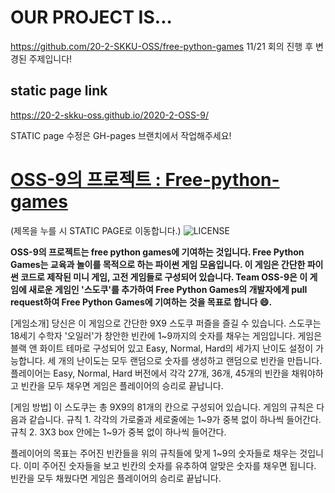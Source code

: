 # OUR PROJECT IS...

https://github.com/20-2-SKKU-OSS/free-python-games 
11/21 회의 진행 후 변경된 주제입니다! 

## static page link

https://20-2-skku-oss.github.io/2020-2-OSS-9/

STATIC page 수정은 GH-pages 브랜치에서 작업해주세요!

# [OSS-9의 프로젝트 : Free-python-games](https://20-2-skku-oss.github.io/2020-2-OSS-9/)
(제목을 누를 시 STATIC PAGE로 이동합니다.) ![LICENSE](https://img.shields.io/badge/license-MIT-lightgrey.svg)

**OSS-9의 프로젝트는 free python games에 기여하는 것입니다. Free Python Games는 교육과 놀이를 목적으로 하는 파이썬 게임 모음입니다. 이 게임은 간단한 파이썬 코드로 제작된 미니 게임, 고전 게임들로 구성되어 있습니다.
Team OSS-9은 이 게임에 새로운 게임인 '스도쿠'를 추가하여 Free Python Games의 개발자에게 pull request하여 Free Python Games에 기여하는 것을 목표로 합니다 :smile:.**

[게임소개]
당신은 이 게임으로 간단한 9X9 스도쿠 퍼즐을 즐길 수 있습니다. 
스도쿠는 18세기 수학자 '오일러'가 창안한 빈칸에 1~9까지의 숫자를 채우는 게임입니다. 
게임은 블랙 앤 화이트 테마로 구성되어 있고 Easy, Normal, Hard의 세가지 난이도 설정이 가능합니다.
세 개의 난이도는 모두 랜덤으로 숫자를 생성하고 랜덤으로 빈칸을 만듭니다.
플레이어는 Easy, Normal, Hard 버전에서 각각 27개, 36개, 45개의 빈칸을 채워야하고 
빈칸을 모두 채우면 게임은 플레이어의 승리로 끝납니다.

[게임 방법]
이 스도쿠는 총 9X9의 81개의 칸으로 구성되어 있습니다.
게임의 규칙은 다음과 같습니다.
규칙 1. 각각의 가로줄과 세로줄에는 1~9가 중복 없이 하나씩 들어간다.
규칙 2. 3X3 box 안에는 1~9가 중복 없이 하나씩 들어간다.

플레이어의 목표는 주어진 빈칸들을 위의 규칙들에 맞게 1~9의 숫자들로 채우는 것입니다.
이미 주어진 숫자들을 보고 빈칸의 숫자를 유추하여 알맞은 숫자를 채우면 됩니다.
빈칸을 모두 채웠다면 게임은 플레이어의 승리로 끝납니다.
